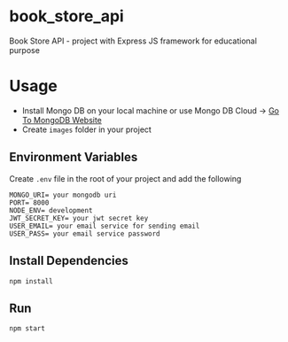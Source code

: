 # book_store_api
Book Store API - project with Express JS framework for educational purpose



# Usage
- Install Mongo DB on your local machine or use Mongo DB Cloud -> [Go To MongoDB Website](https://www.mongodb.com)
- Create `images` folder in your project
  

## Environment Variables
Create `.env` file in the root of your project and add the following

```
MONGO_URI= your mongodb uri
PORT= 8000
NODE_ENV= development
JWT_SECRET_KEY= your jwt secret key
USER_EMAIL= your email service for sending email
USER_PASS= your email service password
```

## Install Dependencies
```
npm install
```

## Run
```
npm start
```

